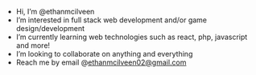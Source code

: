 - Hi, I’m @ethanmcilveen
- I’m interested in full stack web development and/or game design/development
- I’m currently learning web technologies such as react, php, javascript and more!
- I’m looking to collaborate on anything and everything
- Reach me by email @ethanmcilveen02@gmail.com

